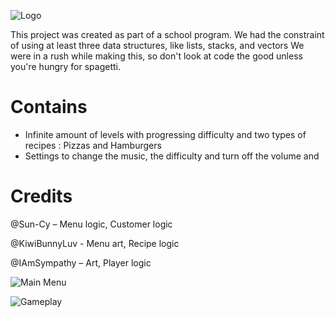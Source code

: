 ![Logo](https://github.com/user-attachments/assets/d0382218-e310-40cd-ae8f-d6fdedbb803f)

This project was created as part of a school program.
We had the constraint of using at least three data structures, like lists, stacks, and vectors
We were in a rush while making this, so don't look at code the good unless you're hungry for spagetti.

# Contains
- Infinite amount of levels with progressing difficulty and two types of recipes : Pizzas and Hamburgers
- Settings to change the music, the difficulty and turn off the volume and

# Credits
@Sun-Cy – Menu logic, Customer logic

@KiwiBunnyLuv - Menu art, Recipe logic

@IAmSympathy – Art, Player logic



![Main Menu](https://github.com/user-attachments/assets/0b9d9dca-049a-4ac5-a006-bf40c046bff6)

![Gameplay](https://github.com/user-attachments/assets/6a709e3c-ee66-4a47-ad71-c6916b00fcda)


